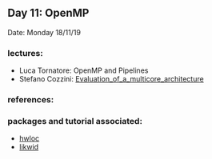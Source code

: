 ## Day 11: OpenMP 

Date: Monday 18/11/19

### lectures:
 -  Luca Tornatore: OpenMP and Pipelines
 -  Stefano Cozzini: [Evaluation_of_a_multicore_architecture](EvaluatingHPC-nodes.md)

### references:

### packages and tutorial associated:

 - [hwloc](https://www.open-mpi.org/projects/hwloc/)
 - [likwid](https://github.com/RRZE-HPC/likwid/wiki)
 
 
